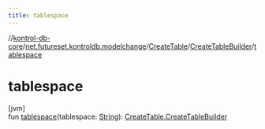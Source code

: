 ```yaml
---
title: tablespace
---
```

//[kontrol-db-core](../../../../index.html)/[net.futureset.kontroldb.modelchange](../../index.html)/[CreateTable](../index.html)/[CreateTableBuilder](index.html)/[tablespace](tablespace.html)



# tablespace



[jvm]\
fun [tablespace](tablespace.html)(tablespace: [String](https://kotlinlang.org/api/latest/jvm/stdlib/kotlin/-string/index.html)): [CreateTable.CreateTableBuilder](index.html)




